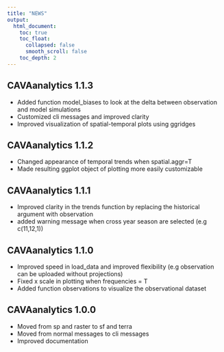 ```yaml
---
title: "NEWS"
output:
  html_document:
    toc: true
    toc_float:
      collapsed: false
      smooth_scroll: false
    toc_depth: 2
---
```


## CAVAanalytics 1.1.3
- Added function model_biases to look at the delta between observation and model simulations
- Customized cli messages and improved clarity
- Improved visualization of spatial-temporal plots using ggridges

## CAVAanalytics 1.1.2
- Changed appearance of temporal trends when spatial.aggr=T
- Made resulting ggplot object of plotting more easily customizable 

## CAVAanalytics 1.1.1
- Improved clarity in the trends function by replacing the historical argument with observation
- added warning message when cross year season are selected (e.g c(11,12,1))

## CAVAanalytics 1.1.0

- Improved speed in load_data and improved flexibility (e.g observation can be uploaded without projections)
- Fixed  x scale in plotting when frequencies = T
- Added function observations to visualize the observational dataset

## CAVAanalytics 1.0.0

- Moved from sp and raster to sf and terra
- Moved from normal messages to cli messages
- Improved documentation
